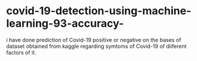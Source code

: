 # covid-19-detection-using-machine-learning-93-accuracy-
i have done prediction of Covid-19 positive or negative on the bases of dataset obtained from kaggle regarding symtoms of Covid-19 of diiferent factors of it.
